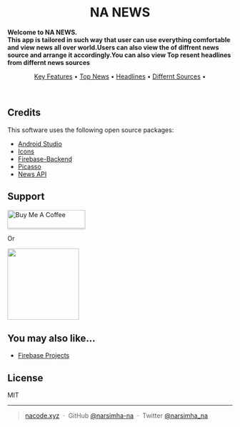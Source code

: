 
<h1 align="center">
  NA NEWS
</h1>

<p><b>﻿Welcome to NA NEWS.<br>
This app is tailored in such way that user can use everything comfortable and view news all over world.Users can also view the of diffrent news source and arrange it accordingly.You can also view Top resent headlines from differnt news sources</b></p>

<p align="center">
  <a href="#key-features">Key Features</a> •
  <a href="#ScreenShots">Top News</a> •
  <a href="#download">Headlines</a> •
  <a href="#credits">Differnt Sources</a> •
</p>

<br>




## Credits

This software uses the following open source packages:

- [Android Studio](https://developer.android.com/studio)
- [Icons](https://icons8.com/)
- [Firebase-Backend](http://firebase.google.com/)
- [Picasso](https://github.com/square/picasso)
- [News API ](https://newsapi.org/)


## Support

<a href="buymeacoff.ee/6G8zKV5iO" target="_blank"><img src="https://www.buymeacoffee.com/assets/img/custom_images/purple_img.png" alt="Buy Me A Coffee" style="height: 41px !important;width: 174px !important;box-shadow: 0px 3px 2px 0px rgba(190, 190, 190, 0.5) !important;-webkit-box-shadow: 0px 3px 2px 0px rgba(190, 190, 190, 0.5) !important;" ></a>

<p>Or</p> 

<a href="#">
  <img src="https://c5.patreon.com/external/logo/become_a_patron_button@2x.png" width="160">
</a>

## You may also like...

- [Firebase Projects](#)

## License

MIT

---

> [nacode.xyz](https://www.nacode.xyz) &nbsp;&middot;&nbsp;
> GitHub [@narsimha-na](https://github.com/narsimha-na) &nbsp;&middot;&nbsp;
> Twitter [@narsimha_na](https://twitter.com/)

